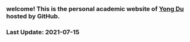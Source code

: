 ### welcome! This is the personal academic website of [Yong Du](https://yong-du.github.io/) hosted by GitHub.
### Last Update: 2021-07-15
